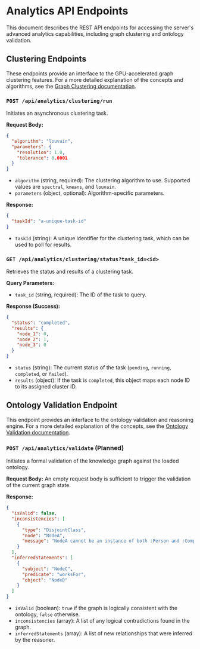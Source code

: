 # Analytics API Endpoints

This document describes the REST API endpoints for accessing the server's advanced analytics capabilities, including graph clustering and ontology validation.

## Clustering Endpoints

These endpoints provide an interface to the GPU-accelerated graph clustering features. For a more detailed explanation of the concepts and algorithms, see the [Graph Clustering documentation](../../server/features/clustering.md).

### `POST /api/analytics/clustering/run`

Initiates an asynchronous clustering task.

**Request Body:**
```json
{
  "algorithm": "louvain",
  "parameters": {
    "resolution": 1.0,
    "tolerance": 0.0001
  }
}
```
-   `algorithm` (string, required): The clustering algorithm to use. Supported values are `spectral`, `kmeans`, and `louvain`.
-   `parameters` (object, optional): Algorithm-specific parameters.

**Response:**
```json
{
  "taskId": "a-unique-task-id"
}
```
-   `taskId` (string): A unique identifier for the clustering task, which can be used to poll for results.

### `GET /api/analytics/clustering/status?task_id=<id>`

Retrieves the status and results of a clustering task.

**Query Parameters:**
-   `task_id` (string, required): The ID of the task to query.

**Response (Success):**
```json
{
  "status": "completed",
  "results": {
    "node_1": 0,
    "node_2": 1,
    "node_3": 0
  }
}
```
-   `status` (string): The current status of the task (`pending`, `running`, `completed`, or `failed`).
-   `results` (object): If the task is `completed`, this object maps each node ID to its assigned cluster ID.

## Ontology Validation Endpoint

This endpoint provides an interface to the ontology validation and reasoning engine. For a more detailed explanation of the concepts, see the [Ontology Validation documentation](../../server/features/ontology.md).

### `POST /api/analytics/validate` (Planned)

Initiates a formal validation of the knowledge graph against the loaded ontology.

**Request Body:**
An empty request body is sufficient to trigger the validation of the current graph state.

**Response:**
```json
{
  "isValid": false,
  "inconsistencies": [
    {
      "type": "DisjointClass",
      "node": "NodeA",
      "message": "NodeA cannot be an instance of both :Person and :Company, as they are disjoint classes."
    }
  ],
  "inferredStatements": [
    {
      "subject": "NodeC",
      "predicate": "worksFor",
      "object": "NodeD"
    }
  ]
}
```
-   `isValid` (boolean): `true` if the graph is logically consistent with the ontology, `false` otherwise.
-   `inconsistencies` (array): A list of any logical contradictions found in the graph.
-   `inferredStatements` (array): A list of new relationships that were inferred by the reasoner.